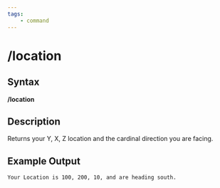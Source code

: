 ```yaml
---
tags:
    - command
---
```

# /location

## Syntax

**/location**

## Description

Returns your Y, X, Z location and the cardinal direction you are facing.

## Example Output

```text
Your Location is 100, 200, 10, and are heading south.
```

